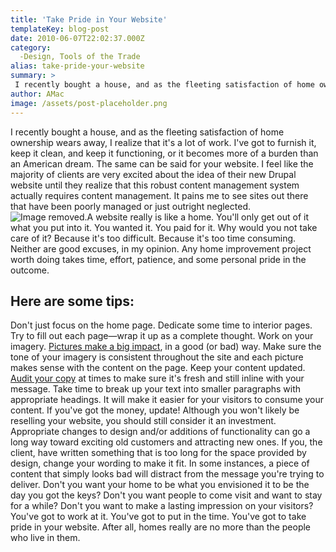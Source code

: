 ```yaml
---
title: 'Take Pride in Your Website'
templateKey: blog-post
date: 2010-06-07T22:02:37.000Z
category: 
  -Design, Tools of the Trade
alias: take-pride-your-website
summary: > 
 I recently bought a house, and as the fleeting satisfaction of home ownership wears away, I realize that it's a lot of work. I've got to furnish it, keep it clean, and keep it functioning, or it becomes more of a burden than an American dream. The same can be said for your website.  I feel like the majority of clients are very excited about the idea of their new Drupal website until they realize that this robust content management system actually requires content management. It pains me to see sites out there that have been poorly managed or just outright neglected.
author: AMac
image: /assets/post-placeholder.png
---
```


I recently bought a house, and as the fleeting satisfaction of home ownership wears away, I realize that it's a lot of work. I've got to furnish it, keep it clean, and keep it functioning, or it becomes more of a burden than an American dream. The same can be said for your website. I feel like the majority of clients are very excited about the idea of their new Drupal website until they realize that this robust content management system actually requires content management. It pains me to see sites out there that have been poorly managed or just outright neglected. ![Image removed.](/core/misc/icons/e32700/error.svg "This image has been removed. For security reasons, only images from the local domain are allowed.")A website really is like a home. You'll only get out of it what you put into it. You wanted it. You paid for it. Why would you not take care of it? Because it's too difficult. Because it's too time consuming. Neither are good excuses, in my opinion. Any home improvement project worth doing takes time, effort, patience, and some personal pride in the outcome.

Here are some tips:
-------------------

Don't just focus on the home page. Dedicate some time to interior pages. Try to fill out each page—wrap it up as a complete thought. Work on your imagery. [Pictures make a big impact](/2010/04/21/give-art-its-due-content-strategy), in a good (or bad) way. Make sure the tone of your imagery is consistent throughout the site and each picture makes sense with the content on the page. Keep your content updated. [Audit your copy](/2010/02/23/building-case-content-audit) at times to make sure it's fresh and still inline with your message. Take time to break up your text into smaller paragraphs with appropriate headings. It will make it easier for your visitors to consume your content. If you've got the money, update! Although you won't likely be reselling your website, you should still consider it an investment. Appropriate changes to design and/or additions of functionality can go a long way toward exciting old customers and attracting new ones. If you, the client, have written something that is too long for the space provided by design, change your wording to make it fit. In some instances, a piece of content that simply looks bad will distract from the message you're trying to deliver. Don't you want your home to be what you envisioned it to be the day you got the keys? Don't you want people to come visit and want to stay for a while? Don't you want to make a lasting impression on your visitors? You've got to work at it. You've got to put in the time. You've got to take pride in your website. After all, homes really are no more than the people who live in them.